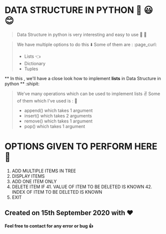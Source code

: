 # DATA STRUCTURE IN PYTHON :dart: :smiley: :blush:

> Data Structure in python is very interesting and easy to use :bookmark: :raising_hand:

> We have multiple options to do this :arrow_down:
> Some of them are : :page_curl:
> * Lists :point_left:
> * Dictionary
> * Tuples

** In this , we'll have a close look how to implement __lists__ in Data Structure in python ** :shipit:

> We've many operations which can be used to implement lists :v:
> Some of them which I've used is : :page_facing_up:
> * append() which takes 1 argument
> * insert() which takes 2 arguments
> * remove() which takes 1 argument
> * pop() which takes 1 argument

# OPTIONS GIVEN TO PERFORM HERE :speech_balloon:
1. ADD MULTIPLE ITEMS IN TREE 
2. DISPLAY ITEMS
3. ADD ONE ITEM ONLY
4. DELETE ITEM IF
   41. VALUE OF ITEM TO BE DELETED IS KNOWN
   42. INDEX OF ITEM TO BE DELETED IS KNOWN
5. EXIT

## Created on 15th September 2020 with :heart:

#### Feel free to contact for any error or bug :+1: